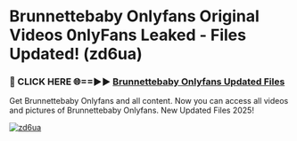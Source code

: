 # Brunnettebaby Onlyfans Original Videos 0nlyFans Leaked - Files Updated! (zd6ua)

<h3>🔴 CLICK HERE 🌐==►► <a href="https://tinyurl.com/ehrbuxhb" rel="nofollow">Brunnettebaby Onlyfans Updated Files</a></h3>

Get Brunnettebaby Onlyfans and all content. Now you can access all videos and pictures of Brunnettebaby Onlyfans. New Updated Files 2025!

[![zd6ua](https://i.imgur.com/lVYEuWS.gif)](https://tinyurl.com/ehrbuxhb)
